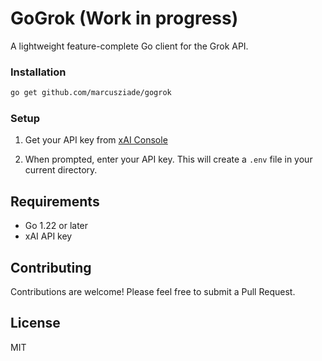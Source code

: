 # GoGrok (Work in progress)

A lightweight feature-complete Go client for the Grok API.

### Installation

```bash
go get github.com/marcusziade/gogrok
```

### Setup

1. Get your API key from [xAI Console](https://console.x.ai)

2. When prompted, enter your API key. This will create a `.env` file in your current directory.

## Requirements

- Go 1.22 or later
- xAI API key

## Contributing

Contributions are welcome! Please feel free to submit a Pull Request.

## License

MIT
